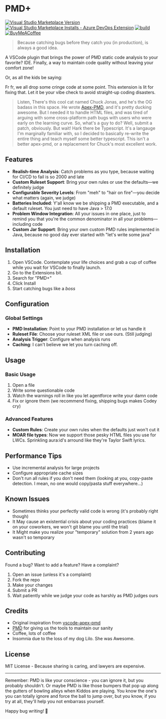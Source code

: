 # PMD+

[![Visual Studio Marketplace Version](https://img.shields.io/visual-studio-marketplace/v/codefriar.pmd-plus) ![Visual Studio Marketplace Installs - Azure DevOps Extension](https://img.shields.io/visual-studio-marketplace/azure-devops/installs/total/codefriar.pmd-plus)](https://marketplace.visualstudio.com/items?itemName=codefriar.pmd-plus)
[![build](https://github.com/ChuckJonas/vscode-apex-pmd/actions/workflows/build.yml/badge.svg)](https://github.com/ChuckJonas/vscode-apex-pmd/actions/workflows/build.yml)
[![BuyMeACoffee](https://raw.githubusercontent.com/pachadotdev/buymeacoffee-badges/main/bmc-yellow.svg)](https://www.buymeacoffee.com/pacha)

> Because catching bugs before they catch you (in production), is always a good idea.

A VSCode plugin that brings the power of PMD static code analysis to your favorite? IDE. Finally, a way to maintain code quality without leaving your comfort zone!

Or, as all the kids be saying:

Fr fr, we all drop some cringe code at some point. This extension is lit for fixing that. Let it be your vibe check to avoid straight-up coding disasters.

> Listen, There's this cool cat named Chuck Jonas, and he's the OG badass in this space. He wrote [Apex-PMD](https://github.com/ChuckJonas/vscode-apex-pmd), and it's pretty ducking awesome. But I needed it to handle HTML files, and was tired of arguing with some cross-platform path bugs with users who were early on the learning curve. So, what's a guy to do? Well, submit a patch, obviously. But wait! Hark there be Typescript. It's a langauge I'm marginally familiar with, so I decided to basically re-write the entire thing and teach myself some better typescript. This isn't a better apex-pmd, or a replacement for Chuck's most excellent work.   

## Features

- **Realish-time Analysis**: Catch problems as you type, because waiting for CI/CD to fail is so 2000 and late
- **Custom Ruleset Support**: Bring your own rules or use the defaults—we definitely judge
- **Configurable Severity Levels**: From "meh" to "hair on fire"—you decide what matters (again, we judge)
- **Batteries Included**: Y'all know we be shipping a PMD executable, and a default ruleset. You just need to have Java > 17.0
- **Problem Window Integration**: All your issues in one place, just to remind you that you're the common denominator in all your problems—including code
- **Custom Jar Support**: Bring your own custom PMD rules implemented in Java, because no good day ever started with "let's write some java"

## Installation

1. Open VSCode. Contemplate your life choices and grab a cup of coffee while you wait for VSCode to finally launch. 
2. Go to the Extensions bit.
3. Search for "PMD+"
4. Click Install
6. Start catching bugs like a *boss*

## Configuration

### Global Settings
- **PMD Installation**: Point to your PMD installation or let us handle it
- **Ruleset File**: Choose your ruleset XML file or use ours. (Still judging)
- **Analysis Trigger**: Configure when analysis runs
- **Caching**: I can't believe we let you turn caching off.

## Usage

### Basic Usage
1. Open a file
2. Write some questionable code
3. Watch the warnings roll in like you let agentforce write your damn code
4. Fix or ignore them (we recommend fixing, shipping bugs makes Codey cry)

### Advanced Features
- **Custom Rules**: Create your own rules when the defaults just won't cut it
- **MOAR file types**: Now we support those pesky HTML files you use for LWCs. Sprinkling aura:id's arround like they're Taylor Swift lyrics.

## Performance Tips

- Use incremental analysis for large projects
- Configure appropriate cache sizes
- Don't run all rules if you don't need them (looking at you, copy-paste detection. I mean, no one would copy/pasta stuff everywhere...)

## Known Issues

- Sometimes thinks your perfectly valid code is wrong (it's probably right though)
- It May cause an existential crisis about your coding practices (blame it on your coworkers, we won't git blame you until the trial)
- It Might make you realize your "temporary" solution from 2 years ago wasn't so temporary

## Contributing

Found a bug? Want to add a feature? Have a complaint?
1. Open an issue (unless it's a complaint)
2. Fork the repo
3. Make your changes
4. Submit a PR
5. Wait patiently while we judge your code as harshly as PMD judges ours

## Credits

- Original inspiration from [vscode-apex-pmd](https://github.com/ChuckJonas/vscode-apex-pmd)
- [PMD](https://pmd.github.io/) for giving us the tools to maintain our sanity
- Coffee, lots of coffee
- Insomnia due to the loss of my dog Lilo. She was Awesome.

## License

MIT License - Because sharing is caring, and lawyers are expensive.

---

Remember: PMD is like your conscience - you can ignore it, but you probably shouldn't.
Or maybe PMD is like those bumpers that pop up along the gutters of bowling alleys when Kiddos are playing. You know the one's you can totally ignore and force the ball to jump over, but you know, if you try at all, they'll help you not embarrass yourself. 

Happy bug writing! 🐛
